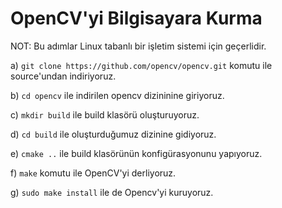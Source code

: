 # OpenCV'yi Bilgisayara Kurma

NOT: Bu adımlar Linux tabanlı bir işletim sistemi için geçerlidir. 

a) `git clone https://github.com/opencv/opencv.git` komutu ile source'undan indiriyoruz.

b) `cd opencv` ile indirilen opencv dizininine giriyoruz.

c) `mkdir build` ile build klasörü oluşturuyoruz.

d) `cd build` ile oluşturduğumuz dizinine gidiyoruz.

e) `cmake ..` ile build klasörünün konfigürasyonunu yapıyoruz.

f) `make` komutu ile OpenCV'yi derliyoruz.

g) `sudo make install` ile de Opencv'yi kuruyoruz.
